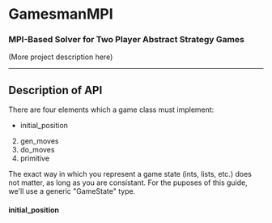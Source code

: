 # GamesmanMPI
### MPI-Based Solver for Two Player Abstract Strategy Games

(More project description here)

---

## Description of API
There are four elements which a game class must implement:
- initial_position
2. gen_moves
3. do_moves
4. primitive

The exact way in which you represent a game state (ints, lists, etc.) does not matter, as long as you are consistant. For the puposes of this guide, we'll use a generic "GameState" type.

#### initial_position
